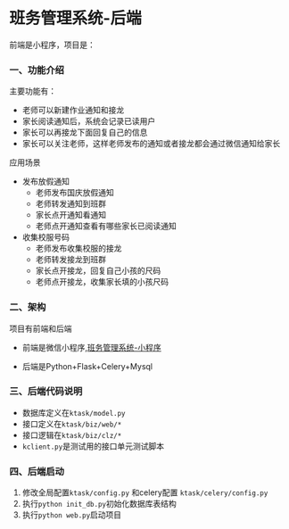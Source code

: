 # 班务管理系统-后端
前端是小程序，项目是：

### 一、功能介绍
主要功能有：
* 老师可以新建作业通知和接龙
* 家长阅读通知后，系统会记录已读用户
* 家长可以再接龙下面回复自己的信息
* 家长可以关注老师，这样老师发布的通知或者接龙都会通过微信通知给家长

应用场景
* 发布放假通知
    * 老师发布国庆放假通知
    * 老师转发通知到班群
    * 家长点开通知看通知
    * 老师点开通知查看有哪些家长已阅读通知
* 收集校服号码
    * 老师发布收集校服的接龙
    * 老师转发接龙到班群
    * 家长点开接龙，回复自己小孩的尺码
    * 老师点开接龙，收集家长填的小孩尺码

### 二、架构

项目有前端和后端

* 前端是微信小程序,[班务管理系统-小程序](https://github.com/KevinLu10/bwtask_wxa)

* 后端是Python+Flask+Celery+Mysql

### 三、后端代码说明

* 数据库定义在`ktask/model.py`
* 接口定义在`ktask/biz/web/*`
* 接口逻辑在`ktask/biz/clz/*`
* `kclient.py`是测试用的接口单元测试脚本

### 四、后端启动

1. 修改全局配置`ktask/config.py` 和celery配置 `ktask/celery/config.py`
2. 执行`python init_db.py`初始化数据库表结构
3. 执行`python web.py`启动项目